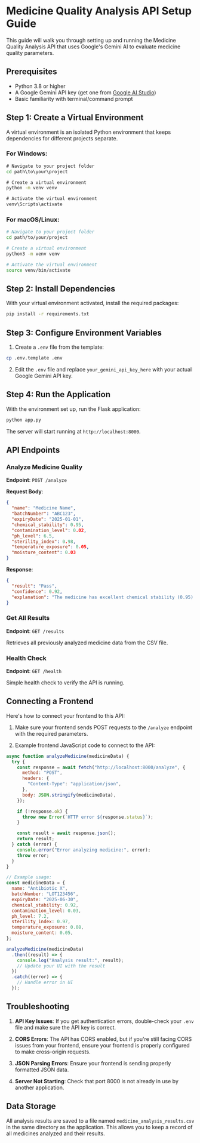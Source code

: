 # Medicine Quality Analysis API Setup Guide

This guide will walk you through setting up and running the Medicine Quality Analysis API that uses Google's Gemini AI to evaluate medicine quality parameters.

## Prerequisites

- Python 3.8 or higher
- A Google Gemini API key (get one from [Google AI Studio](https://makersuite.google.com/app/apikey))
- Basic familiarity with terminal/command prompt

## Step 1: Create a Virtual Environment

A virtual environment is an isolated Python environment that keeps dependencies for different projects separate.

### For Windows:

```cmd
# Navigate to your project folder
cd path\to\your\project

# Create a virtual environment
python -m venv venv

# Activate the virtual environment
venv\Scripts\activate
```

### For macOS/Linux:

```bash
# Navigate to your project folder
cd path/to/your/project

# Create a virtual environment
python3 -m venv venv

# Activate the virtual environment
source venv/bin/activate
```

## Step 2: Install Dependencies

With your virtual environment activated, install the required packages:

```bash
pip install -r requirements.txt
```

## Step 3: Configure Environment Variables

1. Create a `.env` file from the template:

```bash
cp .env.template .env
```

2. Edit the `.env` file and replace `your_gemini_api_key_here` with your actual Google Gemini API key.

## Step 4: Run the Application

With the environment set up, run the Flask application:

```bash
python app.py
```

The server will start running at `http://localhost:8000`.

## API Endpoints

### Analyze Medicine Quality

**Endpoint**: `POST /analyze`

**Request Body**:

```json
{
  "name": "Medicine Name",
  "batchNumber": "ABC123",
  "expiryDate": "2025-01-01",
  "chemical_stability": 0.95,
  "contamination_level": 0.02,
  "ph_level": 6.5,
  "sterility_index": 0.98,
  "temperature_exposure": 0.05,
  "moisture_content": 0.03
}
```

**Response**:

```json
{
  "result": "Pass",
  "confidence": 0.92,
  "explanation": "The medicine has excellent chemical stability (0.95) and sterility index (0.98), with low contamination (0.02). All parameters are within acceptable ranges."
}
```

### Get All Results

**Endpoint**: `GET /results`

Retrieves all previously analyzed medicine data from the CSV file.

### Health Check

**Endpoint**: `GET /health`

Simple health check to verify the API is running.

## Connecting a Frontend

Here's how to connect your frontend to this API:

1. Make sure your frontend sends POST requests to the `/analyze` endpoint with the required parameters.

2. Example frontend JavaScript code to connect to the API:

```javascript
async function analyzeMedicine(medicineData) {
  try {
    const response = await fetch("http://localhost:8000/analyze", {
      method: "POST",
      headers: {
        "Content-Type": "application/json",
      },
      body: JSON.stringify(medicineData),
    });

    if (!response.ok) {
      throw new Error(`HTTP error ${response.status}`);
    }

    const result = await response.json();
    return result;
  } catch (error) {
    console.error("Error analyzing medicine:", error);
    throw error;
  }
}

// Example usage:
const medicineData = {
  name: "Antibiotic X",
  batchNumber: "LOT123456",
  expiryDate: "2025-06-30",
  chemical_stability: 0.92,
  contamination_level: 0.03,
  ph_level: 7.2,
  sterility_index: 0.97,
  temperature_exposure: 0.08,
  moisture_content: 0.05,
};

analyzeMedicine(medicineData)
  .then((result) => {
    console.log("Analysis result:", result);
    // Update your UI with the result
  })
  .catch((error) => {
    // Handle error in UI
  });
```

## Troubleshooting

1. **API Key Issues**: If you get authentication errors, double-check your `.env` file and make sure the API key is correct.

2. **CORS Errors**: The API has CORS enabled, but if you're still facing CORS issues from your frontend, ensure your frontend is properly configured to make cross-origin requests.

3. **JSON Parsing Errors**: Ensure your frontend is sending properly formatted JSON data.

4. **Server Not Starting**: Check that port 8000 is not already in use by another application.

## Data Storage

All analysis results are saved to a file named `medicine_analysis_results.csv` in the same directory as the application. This allows you to keep a record of all medicines analyzed and their results.
